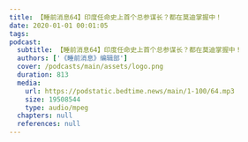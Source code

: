 ```yaml
---
title: 【睡前消息64】印度任命史上首个总参谋长？都在莫迪掌握中！
date: 2020-01-01 00:01:05
tags:
podcast:
  subtitle: 【睡前消息64】印度任命史上首个总参谋长？都在莫迪掌握中！
  authors: ['《睡前消息》编辑部']
  cover: /podcasts/main/assets/logo.png
  duration: 813
  media:
    url: https://podstatic.bedtime.news/main/1-100/64.mp3
    size: 19508544
    type: audio/mpeg
  chapters: null
  references: null
---
```


